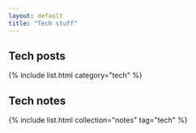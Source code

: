 ```yaml
---
layout: default
title: "Tech stuff"
---
```


## Tech posts

{% include list.html category="tech" %}

## Tech notes

{% include list.html collection="notes" tag="tech" %}


